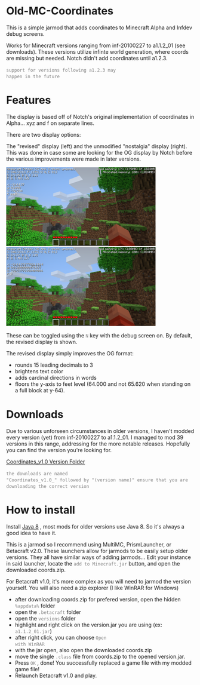 # Old-MC-Coordinates

This is a simple jarmod that adds coordinates to Minecraft Alpha and Infdev debug screens.

Works for Minecraft versions ranging from inf-20100227 to a1.1.2_01 (see downloads). These versions utilize infinte world generation, where coords are missing but needed. Notch didn't add coordinates until a1.2.3.

<code style="color : gray">support for versions following a1.2.3 may happen in the future</code>

# Features

The display is based off of Notch's original implementation of coordinates in Alpha... xyz and f on separate lines.

There are two display options: 

The "revised" display (left) and the unmodified "nostalgia" display (right). 
This was done in case some are looking for the OG display by Notch before the various improvements were made in later versions. 

<img src="https://github.com/Skellz64/Old-MC-Coordinates/blob/main/revised_display.png" width="400" height="211"> <img src="https://github.com/Skellz64/Old-MC-Coordinates/blob/main/nostalgia_display.png" width="400" height="211">

These can be toggled using the <code style="color : gray">N</code> key with the debug screen on. By default, the revised display is shown.

The revised display simply improves the OG format: 

- rounds 15 leading decimals to 3
- brightens text color
- adds cardinal directions in words
- floors the y-axis to feet level (64.000 and not 65.620 when standing on a full block at y-64).

# Downloads

Due to various unforseen circumstances in older versions, I haven't modded every version (yet) from inf-20100227 to a1.1.2_01. I managed to mod 39 versions in this range, addressing for the more notable releases. Hopefully you can find the version you're looking for. 

[Coordinates_v1.0 Version Folder](https://github.com/Skellz64/Old-MC-Coordinates/tree/main/Coordinates_v1.0)

<code style="color : gray">the downloads are named "Coordinates_v1.0_" followed by "(version name)" ensure that you are downloading the correct version</code>

# How to install

Install [Java 8](https://www.oracle.com/java/technologies/javase/javase8-archive-downloads.html) , most mods for older versions use Java 8. So it's always a good idea to have it.

This is a jarmod so I recommend using MultiMC, PrismLauncher, or Betacraft v2.0. These launchers allow for jarmods to be easily setup older versions. They all have similar ways of adding jarmods... Edit your instance in said launcher, locate the <code style="color : gray">add to Minecraft.jar</code> button, and open the downloaded coords.zip.

For Betacraft v1.0, it's more complex as you will need to jarmod the version yourself. You will also need a zip explorer (I like WinRAR for Windows)

- after downloading coords.zip for prefered version, open the hidden <code style="color : gray">%appdata%</code> folder
- open the <code style="color : gray">.betacraft</code> folder
- open the <code style="color : gray">versions</code> folder
- highlight and right click on the version.jar you are using (ex: <code style="color : gray">a1.1.2_01.jar</code>)
- after right click, you can choose <code style="color : gray">Open with WinRAR</code>
- with the jar open, also open the downloaded coords.zip
- move the single <code style="color : gray">.class</code> file from coords.zip to the opened version.jar.
- Press <code style="color : gray">OK</code> , done! You successfully replaced a game file with my modded game file!
- Relaunch Betacraft v1.0 and play.
